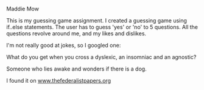 Maddie Mow

This is my guessing game assignment. 
I created a guessing game using if..else statements.
The user has to guess 'yes' or 'no' to 5 questions. 
All the questions revolve around me, and my likes and dislikes. 

I'm not really good at jokes, so I googled one:

What do you get when you cross a dyslexic, an insomniac and an agnostic?

Someone who lies awake and wonders if there is a dog.

I found it on www.thefederalistpapers.org
